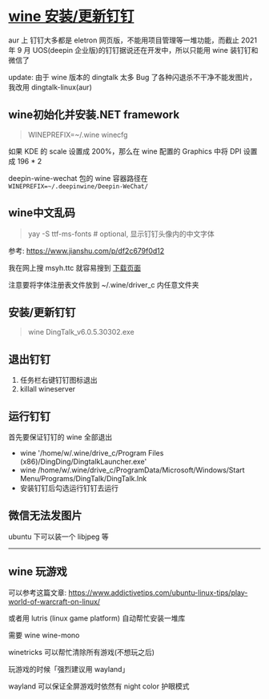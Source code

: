 # [wine 安装/更新钉钉](/category/archlinux/wine_dingtalk.md)

aur 上 钉钉大多都是 eletron 网页版，不能用项目管理等一堆功能，而截止 2021 年 9 月 UOS(deepin 企业版)的钉钉据说还在开发中，所以只能用 wine 装钉钉和微信了

update: 由于 wine 版本的 dingtalk 太多 Bug 了各种闪退杀不干净不能发图片，我改用 dingtalk-linux(aur)

## wine初始化并安装.NET framework

> WINEPREFIX=~/.wine winecfg

如果 KDE 的 scale 设置成 200%，那么在 wine 配置的 Graphics 中将 DPI 设置成 196 * 2

deepin-wine-wechat 包的 wine 容器路径在 `WINEPREFIX=~/.deepinwine/Deepin-WeChat/`

## wine中文乱码

> yay -S ttf-ms-fonts # optional, 显示钉钉头像内的中文字体

参考: <https://www.jianshu.com/p/df2c679f0d12>

我在网上搜 msyh.ttc 就容易搜到 [下载页面](https://github.com/owent-utils/font/tree/master/%E5%BE%AE%E8%BD%AF%E9%9B%85%E9%BB%91)

注意要将字体注册表文件放到 ~/.wine/driver_c 内任意文件夹

## 安装/更新钉钉

> wine DingTalk_v6.0.5.30302.exe

## 退出钉钉

1. 任务栏右键钉钉图标退出
2. killall wineserver

## 运行钉钉

首先要保证钉钉的 wine 全部退出

- wine '/home/w/.wine/drive_c/Program Files (x86)/DingDing/DingtalkLauncher.exe'
- wine /home/w/.wine/drive_c/ProgramData/Microsoft/Windows/Start Menu/Programs/DingTalk/DingTalk.lnk
- 安装钉钉后勾选运行钉钉去运行

## 微信无法发图片

ubuntu 下可以装一个 libjpeg 等

---

## wine 玩游戏

可以参考这篇文章: https://www.addictivetips.com/ubuntu-linux-tips/play-world-of-warcraft-on-linux/

或者用 lutris (linux game platform) 自动帮忙安装一堆库

需要 wine wine-mono 

winetricks 可以帮忙清除所有游戏(不想玩之后)

玩游戏的时候「强烈建议用 wayland」

wayland 可以保证全屏游戏时依然有 night color 护眼模式
